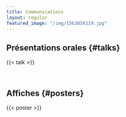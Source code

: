 ```yaml
---
title: Communications
layout: regular
featured_image: "/img/1563056119.jpg"
---
```




## <i class="fa fa-commenting" aria-hidden="true"></i> Présentations orales {#talks}

{{< talk >}}



<br>


## <i class="fa fa-file-image-o" aria-hidden="true"></i> Affiches {#posters}

{{< poster >}}
